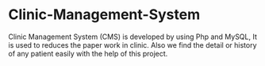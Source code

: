 # Clinic-Management-System
Clinic Management System (CMS) is developed by using Php and MySQL, It is used to reduces the paper work in clinic. Also we find the detail or history of any patient easily with the help of this project.
